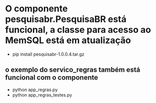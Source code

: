 # O componente pesquisabr.PesquisaBR está funcional, a classe para acesso ao MemSQL está em atualização

- pip install pesquisabr-1.0.0.4.tar.gz

## o exemplo do servico_regras também está funcional com o componente

- python app_regras.py 
- python app_regras_testes.py 